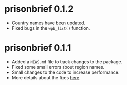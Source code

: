 # prisonbrief 0.1.2

* Country names have been updated.
* Fixed bugs in the `wpb_list()` function.

# prisonbrief 0.1.1

* Added a `NEWS.md` file to track changes to the package.
* Fixed some small errors about region names.
* Small changes to the code to increase performance.
* More details about the fixes [here](https://github.com/openjournals/joss-reviews/issues/361).
